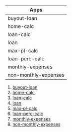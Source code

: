 | Apps  |
| ------------- |
| buyout-loan      |
| home-calc     |
| loan-calc      |
| loan      |
| max-pl-calc      |
| loan-perc-calc      |
| monthly-expenses      |
| non-monthly-expenses      |

1. [buyout-loan](https://hadihammad.github.io/page/buyout-loan/)
2. [home-calc](https://hadihammad.github.io/page/home-calc/)
3. [loan-calc](https://hadihammad.github.io/page/loan-calc/)
4. [loan](https://hadihammad.github.io/page/loan/)
5. [max-pl-calc](https://hadihammad.github.io/page/max-pl-calc/)
6. [loan-perc-calc](https://hadihammad.github.io/page/loan-perc-calc/)
7. [monthly-expenses](https://hadihammad.github.io/page/monthly-expenses/)
8. [non-monthly-expenses](https://hadihammad.github.io/page/non-monthly-expenses/)